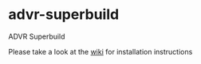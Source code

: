 advr-superbuild
=====================

ADVR Superbuild

Please take a look at the [wiki](https://github.com/ADVRHumanoids/advr-superbuild/wiki) for installation instructions
